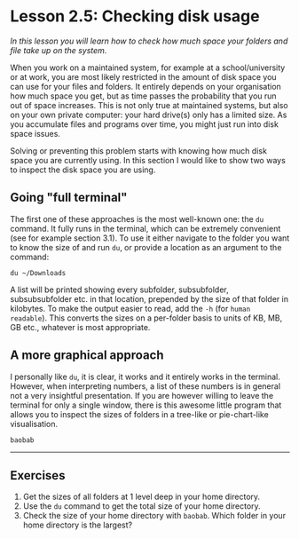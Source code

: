 # Lesson 2.5: Checking disk usage
*In this lesson you will learn how to check how much space your folders and file take up on the system.*

When you work on a maintained system, for example at a school/university or at work, you are most likely restricted in the amount of disk space you can use for your files and folders. It entirely depends on your organisation how much space you get, but as time passes the probability that you run out of space increases. This is not only true at maintained systems, but also on your own private computer: your hard drive(s) only has a limited size. As you accumulate files and programs over time, you might just run into disk space issues.

Solving or preventing this problem starts with knowing how much disk space you are currently using. In this section I would like to show two ways to inspect the disk space you are using.

## Going "full terminal"
The first one of these approaches is the most well-known one: the `du` command. It fully runs in the terminal, which can be extremely convenient (see for example section 3.1). To use it either navigate to the folder you want to know the size of and run `du`, or provide a location as an argument to the command:

```
du ~/Downloads
```

A list will be printed showing every subfolder, subsubfolder, subsubsubfolder etc. in that location, prepended by the size of that folder in kilobytes. To make the output easier to read, add the `-h` (for `human readable`). This converts the sizes on a per-folder basis to units of KB, MB, GB etc., whatever is most appropriate.

## A more graphical approach
I personally like `du`, it is clear, it works and it entirely works in the terminal. However, when interpreting numbers, a list of these numbers is in general not a very insightful presentation. If you are however willing to leave the terminal for only a single window, there is this awesome little program that allows you to inspect the sizes of folders in a tree-like or pie-chart-like visualisation.

```
baobab
```

---
## Exercises
1. Get the sizes of all folders at 1 level deep in your home directory.
2. Use the `du` command to get the total size of your home directory.
3. Check the size of your home directory with `baobab`. Which folder in your home directory is the largest?
